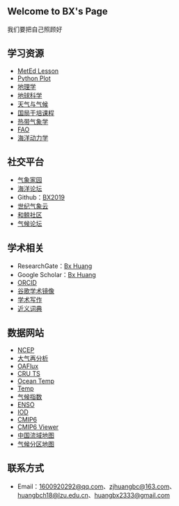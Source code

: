 ## Welcome to BX's Page

我们要把自己照顾好

## 学习资源

- [MetEd Lesson](https://www.meted.ucar.edu/education_training/)
- [Python Plot](https://unidata.github.io/python-training/gallery/gallery-home/)
- [地理学](http://www.physicalgeography.net/)
- [地球科学](https://courses.lumenlearning.com/earthscience/)
- [天气与气候](https://www.lordgrey.org.uk/~f014/usefulresources/aric/Resources/Teaching_Packs/Key_Stage_4/Weather_Climate/contents.html)
- [国局干培课程](http://stream1.cmatc.cn/cmatcvod/12/tqx/one_chapter.html#04)
- [热带气象学](http://www.chanthaburi.buu.ac.th/~wirote/met/tropical/textbook_2nd_edition/navmenu.php_tab_4_page_5.5.0.htm)
- [FAO](https://www.fao.org/3/x0490e/x0490e07.htm?tdsourcetag=s_pctim_aiomsg)
- [海洋动力学](http://oceanmotion.org/html/background/ocean-in-motion.htm)

## 社交平台

- [气象家园](http://bbs.06climate.com/)
- [海洋论坛](https://www.52ocean.cn/)
- Github：[BX2019](https://github.com/BX2019-2333)
- [世纪气象云](http://www.21cma.net/portal.php)
- [和鲸社区](https://www.heywhale.com/home/project)
- [气候论坛](https://judithcurry.com/)


## 学术相关

- ResearchGate：[Bx Huang](https://www.researchgate.net/profile/Bicheng-Huang-2)
- Google Scholar：[Bx Huang](https://scholar.google.com/citations?user=5FAWnOMAAAAJ&hl=zh-CN)
- [ORCID](https://orcid.org/0000-0002-3257-2500)
- [谷歌学术镜像](https://ac.scmor.com/)
- [学术写作](https://www.phrasebank.manchester.ac.uk/compare-and-contrast/)
- [近义词典](https://wantwords.net/)

## 数据网站

- [NCEP](https://psl.noaa.gov/data/gridded/data.ncep.reanalysis.html)
- [大气再分析](https://s-rip.ees.hokudai.ac.jp/resources/links.html)
- [OAFlux](https://psl.noaa.gov/data/gridded/data.oaflux_v3.html)
- [CRU TS](https://catalogue.ceda.ac.uk/uuid/c26a65020a5e4b80b20018f148556681)
- [Ocean Temp](http://www.ocean.iap.ac.cn/pages/dataService/dataService.html?navAnchor=dataService)
- [Temp](https://crudata.uea.ac.uk/cru/data/temperature/)
- [气候指数](http://climexp.knmi.nl/selectindex.cgi?id=someone@somewhere)
- [ENSO](https://ggweather.com/enso/oni.htm)
- [IOD](http://www.bom.gov.au/climate/iod/#tabs%3dPositive-IOD-impacts)
- [CMIP6](https://esgf-node.llnl.gov/search/cmip6/)
- [CMIP6 Viewer](https://cmip6.science.unimelb.edu.au/search)
- [中国流域地图](https://www.osgeo.cn/map/m0405)
- [气候分区地图](http://koeppen-geiger.vu-wien.ac.at/present.htm)

## 联系方式
- Email：1600920292@qq.com、zjhuangbc@163.com、huangbch18@lzu.edu.cn、huangbx2333@gmail.com
